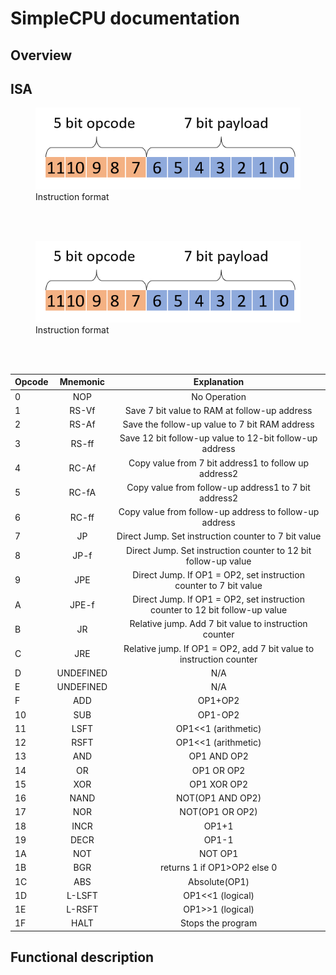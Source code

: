 # SimpleCPU documentation

## Overview


## ISA
<figure>
  <img src="Instruction_Format.png" alt="Instruction format" title="Instruction format" />
  <figcaption>Instruction format</figcaption>
</figure>
<br>
<br>
<figure>
  <img src="Instruction_Format.png" alt="Instruction format" title="Instruction format" />
  <figcaption>Instruction format</figcaption>
</figure>
<br>
<br>

| Opcode        | Mnemonic      | Explanation      |
| ------------- |:-------------:| :-------------:| 
|0	|NOP	|No Operation
|1	|RS-Vf	|Save 7 bit value to RAM at follow-up address                                            |
|2	|RS-Af	|Save the follow-up value to 7 bit RAM address                                            |
|3	|RS-ff	|Save 12 bit follow-up value to 12-bit follow-up address                                 |
|4	|RC-Af	|Copy value from 7 bit address1 to follow up address2                                    |
|5	|RC-fA	|Copy value from follow-up address1 to 7 bit address2                                    |
|6	|RC-ff	|Copy value from follow-up address to follow-up address                                  |
|7	|JP	    |Direct Jump. Set instruction counter to 7 bit value                                     |
|8	|JP-f	|Direct Jump. Set instruction counter to 12 bit follow-up value                          |
|9	|JPE	|Direct Jump. If OP1 = OP2, set instruction counter to 7 bit value                       |
|A	|JPE-f	|Direct Jump. If OP1 = OP2, set instruction counter to 12 bit follow-up value            |
|B	|JR     |Relative jump. Add  7 bit value to instruction counter                                  |
|C	|JRE	|Relative jump. If OP1 = OP2, add  7 bit value to instruction counter                    |
|D	|UNDEFINED| N/A	                                                                                 |
|E	|UNDEFINED| N/A                                                                                  | 
|F	|ADD	|OP1+OP2                                                                                 | 
|10	|SUB	|OP1-OP2                                                                                 | 
|11	|LSFT	|OP1<<1 (arithmetic)                                                                     | 
|12	|RSFT	|OP1<<1 (arithmetic)                                                                     | 
|13	|AND	|OP1 AND OP2                                                                                 | 
|14	|OR	    |OP1 OR OP2                                                                                 | 
|15	|XOR	|OP1 XOR OP2                                                                                 | 
|16	|NAND	|NOT(OP1 AND OP2)                                                                              | 
|17	|NOR	|NOT(OP1 OR OP2)                                                                              | 
|18	|INCR	|OP1+1                                                                                   | 
|19	|DECR	|OP1-1                                                                                   | 
|1A	|NOT	|NOT OP1                                                                                    | 
|1B	|BGR	|returns 1 if OP1>OP2 else 0                                                                                | 
1C	|ABS	|Absolute(OP1)                                                                                   | 
1D	|L-LSFT	|OP1<<1 (logical)                                                                        | 
1E	|L-RSFT	|OP1>>1 (logical)                                                                        | 
1F	|HALT	|Stops the program                                                                       |


## Functional description
